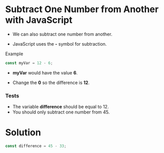 # Subtract One Number from Another with JavaScript

- We can also subtract one number from another.

- JavaScript uses the **-** symbol for subtraction.

Example

```js
const myVar = 12 - 6;
```

- **myVar** would have the value **6**.

- Change the **0** so the difference is **12**.

### Tests

- The variable **difference** should be equal to 12.
- You should only subtract one number from 45.

# Solution

```js
const difference = 45 - 33;
```
